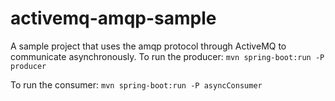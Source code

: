 activemq-amqp-sample
=============

A sample project that uses the amqp protocol through ActiveMQ to communicate asynchronously.
To run the producer:
```mvn spring-boot:run -P producer```

To run the consumer:
```mvn spring-boot:run -P asyncConsumer```
